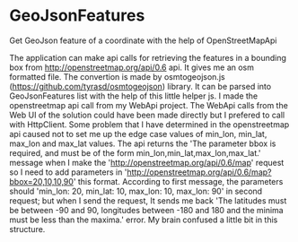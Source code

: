 # GeoJsonFeatures
Get GeoJson feature of a coordinate with the help of OpenStreetMapApi

The application can make api calls for retrieving the features in a bounding box from http://openstreetmap.org/api/0.6 api. It gives me an osm formatted file. 
The convertion is made by osmtogeojson.js (https://github.com/tyrasd/osmtogeojson) library. It can be parsed into GeoJsonFeatures list with the help of this
little helper js. I made the openstreetmap api call from my WebApi project. The WebApi calls from the Web UI of the solution could have been made directly but
I prefered to call with HttpClient. Some problem that I have determined in the openstreetmap api caused not to set me up the edge case values of min_lon, min_lat,
max_lon and max_lat values. The api returns the 'The parameter bbox is required, and must be of the form min_lon,min_lat,max_lon,max_lat.' message when I make the 
'http://openstreetmap.org/api/0.6/map' request so I need to add parameters in 'http://openstreetmap.org/api/0.6/map?bbox=20,10,10,90' this format. According to
first message, the parameters should 'min_lon: 20, min_lat: 10, max_lon: 10, max_lon: 90' in second request; but when I send the request, It sends me back 
'The latitudes must be between -90 and 90, longitudes between -180 and 180 and the minima must be less than the maxima.' error. My brain confused a little bit
in this structure.
